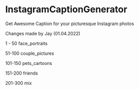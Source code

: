 # InstagramCaptionGenerator
Get Awesome Caption for your picturesque Instagram photos

Changes made by Jay (01.04.2022)

1 - 50 face_portraits

51-100 couple_pictures

101-150 pets_cartoons

151-200 friends

201-300 mix
